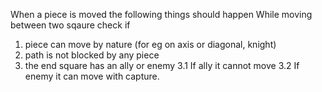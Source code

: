 When a piece is moved the following things should happen
While moving between two sqaure check if
1. piece can move by nature (for eg on axis or diagonal, knight)
2. path is not blocked by any piece
3. the end square has an ally or enemy
    3.1 If ally it cannot move
    3.2 If enemy it can move with capture.
